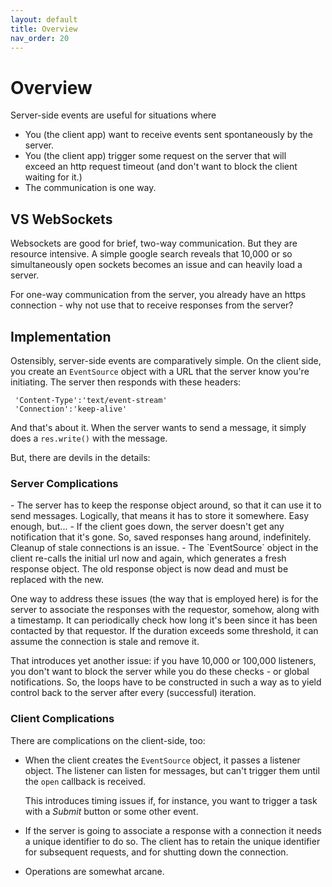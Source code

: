 ```yaml
---
layout: default
title: Overview
nav_order: 20
---
```

# Overview
Server-side events are useful for situations where
 - You (the client app) want to receive events sent spontaneously by the    server.
 - You (the client app) trigger some request on the server that will    
   exceed an http request timeout (and don't want to block the client
   waiting for it.)
 - The communication is one way.

## VS WebSockets
Websockets are good for brief, two-way communication.  But they are
resource intensive. A simple google search reveals that 10,000 or so
simultaneously open sockets becomes an issue and can heavily load a server.

For one-way communication from the server, you already have an https
connection - why not use that to receive responses from the server?

## Implementation
Ostensibly, server-side events are comparatively simple.  On the
client side, you create an `EventSource` object with a URL that
the server know you're initiating.  The server then responds with
these headers:
```
 'Content-Type':'text/event-stream'
 'Connection':'keep-alive'
 ```
 And that's about it.  When the server wants to send a message,
 it simply does a `res.write()` with the message.

 But, there are devils in the details:

 <h3>Server Complications</h3>
  - The server has to keep the response object around, so that it
    can use it to send messages.  Logically, that means it has to store it
    somewhere.  Easy enough, but...
  - If the client goes down, the server doesn't get any notification
    that it's gone.  So, saved responses
    hang around, indefinitely.  Cleanup of stale connections is
    an issue.
  - The `EventSource` object in the client re-calls the initial
    url now and again, which generates a fresh response object.
    The old response object is now dead and must be replaced
    with the new.

One way to address these issues (the way that is employed here)
is for the server to associate the responses with the requestor, somehow, along with a timestamp.  It can periodically check how long it's been since it has been contacted by that requestor. If the duration exceeds some threshold, it can assume the connection is stale and remove it.

That introduces yet another issue: if you have 10,000 or 100,000
listeners, you don't want to block the server while you do these
checks - or global notifications.  So, the loops have to be
constructed in such a way as to yield control back to the server
after every (successful) iteration.

### Client Complications
There are complications on the client-side, too:
  - When the client creates the `EventSource` object, it passes
    a listener object. The listener can listen
    for messages, but can't trigger them until the `open`
    callback is received.
    
    This introduces timing issues if,
    for instance, you want to trigger a task with a _Submit_
    button or some other event.
  - If the server is going to associate a response with a connection
    it needs a unique identifier to do so.  The client has to
    retain the unique identifier for subsequent requests, and for
    shutting down the connection.
  - Operations are somewhat arcane.


